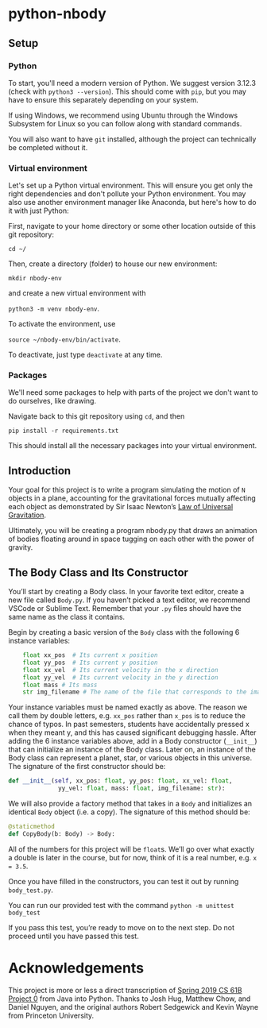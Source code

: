 # python-nbody

## Setup

### Python

To start, you'll need a modern version of Python. We suggest version 3.12.3 (check with `python3 --version`). This should come with `pip`, but you may have to ensure this separately depending on your system.

If using Windows, we recommend using Ubuntu through the Windows Subsystem for Linux so you can follow along with standard commands.

You will also want to have `git` installed, although the project can technically be completed without it.

### Virtual environment

Let's set up a Python virtual environment. This will ensure you get only the right dependencies and don't pollute your Python environment.
You may also use another environment manager like Anaconda, but here's how to do it with just Python:

First, navigate to your home directory or some other location outside of this git repository:

`cd ~/`

Then, create a directory (folder) to house our new environment:

`mkdir nbody-env`

and create a new virtual environment with

`python3 -m venv nbody-env`.

To activate the environment, use

`source ~/nbody-env/bin/activate`.

To deactivate, just type `deactivate` at any time.

### Packages

We'll need some packages to help with parts of the project we don't want to do ourselves, like drawing.

Navigate back to this git repository using `cd`, and then

`pip install -r requirements.txt`

This should install all the necessary packages into your virtual environment.

## Introduction

Your goal for this project is to write a program simulating the motion of `N` objects in a plane, accounting for the gravitational forces mutually affecting each object as demonstrated by Sir Isaac Newton’s [Law of Universal Gravitation](http://en.wikipedia.org/wiki/Newton%27s_law_of_universal_gravitation).

Ultimately, you will be creating a program nbody.py that draws an animation of bodies floating around in space tugging on each other with the power of gravity.

## The Body Class and Its Constructor

You’ll start by creating a Body class. In your favorite text editor, create a new file called `Body.py`. If you haven’t picked a text editor, we recommend VSCode or Sublime Text. Remember that your `.py` files should have the same name as the class it contains.

Begin by creating a basic version of the `Body` class with the following 6 instance variables:

```python
    float xx_pos  # Its current x position
    float yy_pos  # Its current y position
    float xx_vel  # Its current velocity in the x direction
    float yy_vel  # Its current velocity in the y direction
    float mass # Its mass
    str img_filename # The name of the file that corresponds to the image that depicts the body (for example, jupiter.gif)
```

Your instance variables must be named exactly as above. The reason we call them by double letters, e.g. `xx_pos` rather than `x_pos` is to reduce the chance of typos. In past semesters, students have accidentally pressed x when they meant y, and this has caused significant debugging hassle. After adding the 6 instance variables above, add in a Body constructor (`__init__`) that can initialize an instance of the Body class. Later on, an instance of the Body class can represent a planet, star, or various objects in this universe. The signature of the first constructor should be:

```python
def __init__(self, xx_pos: float, yy_pos: float, xx_vel: float,
              yy_vel: float, mass: float, img_filename: str):
```

We will also provide a factory method that takes in a `Body` and initializes an identical `Body` object
(i.e. a copy). The signature of this method should be:

```python
@staticmethod
def CopyBody(b: Body) -> Body:
```


All of the numbers for this project will be `float`s. We’ll go over what exactly a double is later in the course, but for now, think of it is a real number, e.g. `x = 3.5`.

Once you have filled in the constructors, you can test it out by running `body_test.py`.

You can run our provided test with the command
`python -m unittest body_test`

If you pass this test, you’re ready to move on to the next step. Do not proceed until you have passed this test.

# Acknowledgements
This project is more or less a direct transcription of [Spring 2019 CS 61B Project 0](https://sp19.datastructur.es/materials/proj/proj0/proj0) from Java into Python. Thanks to Josh Hug, Matthew Chow, and Daniel Nguyen, and the original authors Robert Sedgewick and Kevin Wayne from Princeton University.
